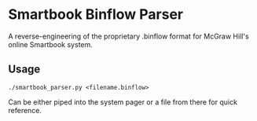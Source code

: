 Smartbook Binflow Parser
========================

A reverse-engineering of the proprietary .binflow format for McGraw Hill's online Smartbook system.


## Usage
`./smartbook_parser.py <filename.binflow>`

Can be either piped into the system pager or a file from there for quick reference.

